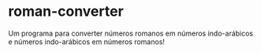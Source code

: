 # roman-converter
Um programa para converter números romanos em números indo-arábicos e números indo-arábicos em números romanos!
